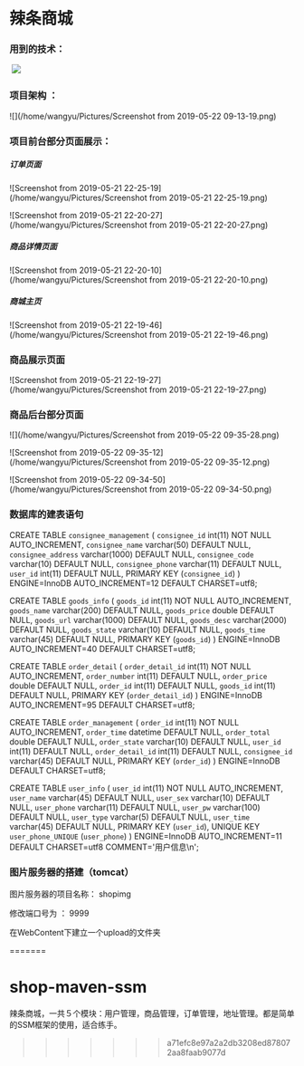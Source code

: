 # 辣条商城 

### 用到的技术：

​					![](image/blob/master/Screenshot%20from%202019-05-22%2008-44-44.png)

### 项目架构 ： 

![](/home/wangyu/Pictures/Screenshot from 2019-05-22 09-13-19.png)



### 项目前台部分页面展示：

##### 订单页面

![Screenshot from 2019-05-21 22-25-19](/home/wangyu/Pictures/Screenshot from 2019-05-21 22-25-19.png)

![Screenshot from 2019-05-21 22-20-27](/home/wangyu/Pictures/Screenshot from 2019-05-21 22-20-27.png)

##### 商品详情页面

![Screenshot from 2019-05-21 22-20-10](/home/wangyu/Pictures/Screenshot from 2019-05-21 22-20-10.png)

##### 商城主页

![Screenshot from 2019-05-21 22-19-46](/home/wangyu/Pictures/Screenshot from 2019-05-21 22-19-46.png)

### 商品展示页面

![Screenshot from 2019-05-21 22-19-27](/home/wangyu/Pictures/Screenshot from 2019-05-21 22-19-27.png)

### 商品后台部分页面

![](/home/wangyu/Pictures/Screenshot from 2019-05-22 09-35-28.png)

![Screenshot from 2019-05-22 09-35-12](/home/wangyu/Pictures/Screenshot from 2019-05-22 09-35-12.png)

![Screenshot from 2019-05-22 09-34-50](/home/wangyu/Pictures/Screenshot from 2019-05-22 09-34-50.png)



### 数据库的建表语句

CREATE TABLE `consignee_management` (
  `consignee_id` int(11) NOT NULL AUTO_INCREMENT,
  `consignee_name` varchar(50) DEFAULT NULL,
  `consignee_address` varchar(1000) DEFAULT NULL,
  `consignee_code` varchar(10) DEFAULT NULL,
  `consignee_phone` varchar(11) DEFAULT NULL,
  `user_id` int(11) DEFAULT NULL,
  PRIMARY KEY (`consignee_id`)
) ENGINE=InnoDB AUTO_INCREMENT=12 DEFAULT CHARSET=utf8;

CREATE TABLE `goods_info` (
  `goods_id` int(11) NOT NULL AUTO_INCREMENT,
  `goods_name` varchar(200) DEFAULT NULL,
  `goods_price` double DEFAULT NULL,
  `goods_url` varchar(1000) DEFAULT NULL,
  `goods_desc` varchar(2000) DEFAULT NULL,
  `goods_state` varchar(10) DEFAULT NULL,
  `goods_time` varchar(45) DEFAULT NULL,
  PRIMARY KEY (`goods_id`)
) ENGINE=InnoDB AUTO_INCREMENT=40 DEFAULT CHARSET=utf8;

CREATE TABLE `order_detail` (
  `order_detail_id` int(11) NOT NULL AUTO_INCREMENT,
  `order_number` int(11) DEFAULT NULL,
  `order_price` double DEFAULT NULL,
  `order_id` int(11) DEFAULT NULL,
  `goods_id` int(11) DEFAULT NULL,
  PRIMARY KEY (`order_detail_id`)
) ENGINE=InnoDB AUTO_INCREMENT=95 DEFAULT CHARSET=utf8;

CREATE TABLE `order_management` (
  `order_id` int(11) NOT NULL AUTO_INCREMENT,
  `order_time` datetime DEFAULT NULL,
  `order_total` double DEFAULT NULL,
  `order_state` varchar(10) DEFAULT NULL,
  `user_id` int(11) DEFAULT NULL,
  `order_detail_id` int(11) DEFAULT NULL,
  `consignee_id` varchar(45) DEFAULT NULL,
  PRIMARY KEY (`order_id`)
) ENGINE=InnoDB DEFAULT CHARSET=utf8;

CREATE TABLE `user_info` (
  `user_id` int(11) NOT NULL AUTO_INCREMENT,
  `user_name` varchar(45) DEFAULT NULL,
  `user_sex` varchar(10) DEFAULT NULL,
  `user_phone` varchar(11) DEFAULT NULL,
  `user_pw` varchar(100) DEFAULT NULL,
  `user_type` varchar(5) DEFAULT NULL,
  `user_time` varchar(45) DEFAULT NULL,
  PRIMARY KEY (`user_id`),
  UNIQUE KEY `user_phone_UNIQUE` (`user_phone`)
) ENGINE=InnoDB AUTO_INCREMENT=11 DEFAULT CHARSET=utf8 COMMENT='用户信息\\n';



### 图片服务器的搭建（tomcat）

图片服务器的项目名称： shopimg

修改端口号为 ： 9999

在WebContent下建立一个upload的文件夹



=======
# shop-maven-ssm
辣条商城，一共５个模块：用户管理，商品管理，订单管理，地址管理。都是简单的SSM框架的使用，适合练手。
>>>>>>> a71efc8e97a2a2db3208ed878072aa8faab9077d
